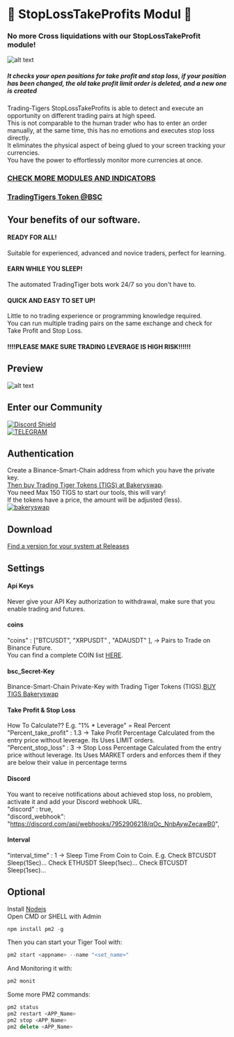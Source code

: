 # :rocket: StopLossTakeProfits Modul :rocket:
### No more Cross liquidations with our StopLossTakeProfit module!  
![alt text](https://trading-tigers.com/img/ms-icon-310x310.png)
##### It checks your open positions for take profit and stop loss, if your position has been changed, the old take profit limit order is deleted, and a new one is created  
Trading-Tigers StopLossTakeProfits is able to detect and execute an opportunity on different trading pairs at high speed.  
This is not comparable to the human trader who has to enter an order manually, at the same time, this has no emotions and executes stop loss directly.  
It eliminates the physical aspect of being glued to your screen tracking your currencies.  
You have the power to effortlessly monitor more currencies at once.
### [CHECK MORE MODULES AND INDICATORS](https://Trading-Tigers.com)
### [TradingTigers Token @BSC](https://bscscan.com/token/0x017a6d12ca6e591d684e63791fd2de1e8a550169)
## Your benefits of our software.
#### READY FOR ALL!
Suitable for experienced, advanced and novice traders, perfect for learning.  

#### EARN WHILE YOU SLEEP!
The automated TradingTiger bots work 24/7 so you don't have to.  
#### QUICK AND EASY TO SET UP!
Little to no trading experience or programming knowledge required.  
You can run multiple trading pairs on the same exchange and check for Take Profit and Stop Loss.
#### !!!!PLEASE MAKE SURE TRADING LEVERAGE IS HIGH RISK!!!!!! 

## Preview
![alt text](https://raw.githubusercontent.com/Trading-Tiger/StopLossTakeProfit-Modul/main/preview.png) 
## Enter our Community
[![Discord Shield](https://discordapp.com/api/guilds/766340441075089418/widget.png?style=banner2)](https://discord.gg/xAGZHAr)  
[![TELEGRAM](https://trading-tigers.com/img/telegram-ken.png)](https://t.me/TradingTigers_Orginal)


## Authentication  
Create a Binance-Smart-Chain address from which you have the private key.  
[Then buy Trading Tiger Tokens (TIGS) at Bakeryswap](https://www.bakeryswap.org/#/swap?outputCurrency=0x017a6d12ca6e591d684e63791fd2de1e8a550169).  
You need Max 150 TIGS to start our tools, this will vary!  
If the tokens have a price, the amount will be adjusted (less).  
[![bakeryswap](https://trading-tigers.com/img/bakeryswap.png)](https://www.bakeryswap.org/#/swap?outputCurrency=0x017a6d12ca6e591d684e63791fd2de1e8a550169)
## Download  
[Find a version for your system at Releases](https://github.com/Trading-Tiger/StopLossTakeProfit-Modul/releases/)  

## Settings

#### Api Keys  
Never give your API Key authorization to withdrawal, make sure that you enable trading and futures. 
#### coins
"coins" : ["BTCUSDT", "XRPUSDT" , "ADAUSDT" ], -> Pairs to Trade on Binance Future.  
You can find a complete COIN list [HERE](https://github.com/Trading-Tiger/Supported_Trading_Pairs/blob/main/Binance_Future_Pairs.json).
#### bsc_Secret-Key  
Binance-Smart-Chain Private-Key with Trading Tiger Tokens (TIGS).[BUY TIGS Bakeryswap](https://www.bakeryswap.org/#/swap?outputCurrency=0x017a6d12ca6e591d684e63791fd2de1e8a550169) 
#### Take Profit & Stop Loss  
How To Calculate?? E.g. "1% * Leverage" = Real Percent  
"Percent_take_profit" : 1.3 -> Take Profit Percentage Calculated from the entry price without leverage. Its Uses LIMIT orders.  
"Percent_stop_loss" : 3 -> Stop Loss Percentage Calculated from the entry price without leverage. Its Uses MARKET orders and enforces them if they are below their value in percentage terms  
#### Discord  
You want to receive notifications about achieved stop loss, no problem, activate it and add your Discord webhook URL.  
"discord" : true,  
"discord_webhook": "https://discord.com/api/webhooks/7952906218/qOc_NnbAywZecawB0",  
#### Interval  
"interval_time" : 1 -> Sleep Time From Coin to Coin.  E.g. Check BTCUSDT Sleep(1Sec)... Check ETHUSDT Sleep(1sec)... Check BTCUSDT Sleep(1sec)...  
## Optional
Install [Nodejs](https://nodejs.org/en/)  
Open CMD or SHELL with Admin
```javascript
npm install pm2 -g
```
Then you can start your Tiger Tool with:
```javascript
pm2 start <appname> --name "<set_name>"
```
And Monitoring it with:
```javascript
pm2 monit
```
Some more PM2 commands:
```javascript
pm2 status
pm2 restart <APP_Name>
pm2 stop <APP_Name>
pm2 delete <APP_Name>
```


